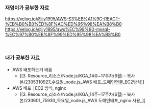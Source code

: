 
### 재영이가 공부한 자료 
https://velog.io/@ijy1995/AWS-S3%EB%A1%9C-REACT-%EB%B0%B0%ED%8F%AC%ED%95%98%EA%B8%B0
https://velog.io/@ijy1995/aws%EC%99%80-mysql-%EC%97%B0%EB%8F%99%ED%95%98%EA%B8%B0


<br>

### 내가 공부한 자료 
- AWS 배포하는거 배움 
	- [[3. Resource_리소스/Node.js/KGA_14주~17주차(6월) - 복사본/2305310927_수요일_node.js_AWS 배포_도메인연결_EC2방식]]
- AWS 배포 | EC2 방식, nginx
	- [[3. Resource_리소스/Node.js/KGA_14주~17주차(6월) - 복사본/230601_75930_목요일_node.js_AWS 도메인배포_nginx 사용_]]

